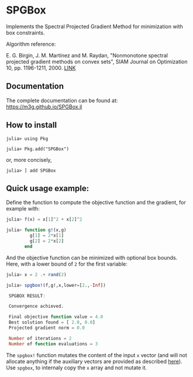 # SPGBox

Implements the Spectral Projected Gradient Method for minimization 
with box constraints. 

Algorithm reference:

E. G. Birgin, J. M. Martínez and M. Raydan, "Nonmonotone spectral
projected gradient methods on convex sets", SIAM Journal on Optimization
10, pp. 1196-1211, 2000. 
[LINK](http://www.ime.usp.br/~egbirgin/publications/bmr.pdf)

## Documentation

The complete documentation can be found at: https://m3g.github.io/SPGBox.jl

## How to install

```julia-repl
julia> using Pkg

julia> Pkg.add("SPGBox")
```

or, more concisely,

```julia-repl
julia> ] add SPGBox
```

## Quick usage example:

Define the function to compute the objective function and the gradient,
for example with:

```julia
julia> f(x) = x[1]^2 + x[2]^2

julia> function g!(x,g)
         g[1] = 2*x[1]
         g[2] = 2*x[2]
       end
```

And the objective function can be minimized with optional box bounds.
Here, with a lower bound of `2` for the first variable:

```julia
julia> x = 2 .+ rand(2)

julia> spgbox!(f,g!,x,lower=[2.,-Inf])

 SPGBOX RESULT:

 Convergence achieved.

 Final objective function value = 4.0
 Best solution found = [ 2.0, 0.0]
 Projected gradient norm = 0.0

 Number of iterations = 2
 Number of function evaluations = 3

```

The `spgbox!` function mutates the content of the input `x` vector (and will not allocate anything if the auxiliary vectors are provided as described [here](https://m3g.github.io/SPGBox.jl/stable/options/#Memory-preallocation)). Use `spgbox`, to internaly copy the `x` array and not mutate it.  
